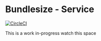 # Bundlesize - Service
[![CircleCI](https://circleci.com/gh/bundlesize/service.svg?style=svg)](https://circleci.com/gh/bundlesize/service)

This is a work in-progress watch this space
